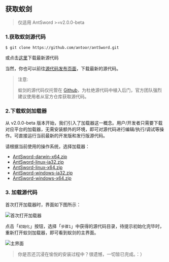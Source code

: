 获取蚁剑
---

> 仅适用 AntSword >=v2.0.0-beta

### 1.获取蚁剑源代码

```
$ git clone https://github.com/antoor/antSword.git
```

或点击[这里](https://github.com/antoor/antSword/archive/master.zip)下载最新源代码

当然，你也可以前往[源代码发布页面](https://github.com/antoor/antSword/releases)，下载最新的源代码。

> 注意:
>
> 蚁剑的源代码仅托管在 [Github](https://github.com/antoor/antSword)，为杜绝源代码中植入后门，官方团队强烈建议使用者从官方仓库获取源代码。

### 2.下载蚁剑加载器

从 v2.0.0-beta 版本开始，我们引入了加载器这一概念。用户/开发者只需要下载对应平台的加载器，无需安装额外的环境，即可对源代码进行编辑/执行/调试等操作。可直接运行当前最新的开发版和发行版源代码。

请根据当前使用的操作系统，选择加载器：

* [AntSword-darwin-x64.zip]()
* [AntSword-linux-ia32.zip]()
* [AntSword-linux-x64.zip]()
* [AntSword-windows-ia32.zip]()
* [AntSword-windows-x64.zip]()

### 3. 加载源代码

首次打开加载器时，界面如下图所示：

![首次打开加载器][img_get_antsword_1]

点击「`初始化`」按钮，选择「`步骤1`」中获得的源代码目录，待提示初始化完毕时，重新打开蚁剑加载器，即可看到蚁剑的主界面。

![主界面][img_get_antsword_2]

> 你是否还沉浸在愉悦的安装过程中？很遗憾，一切皆已完成。：）

[img_get_antsword_1]: http://7xtigg.com1.z0.glb.clouddn.com/doc/getting_started/get_antsword_1.jpg
[img_get_antsword_2]: http://7xtigg.com1.z0.glb.clouddn.com/doc/getting_started/get_antsword_2.jpg